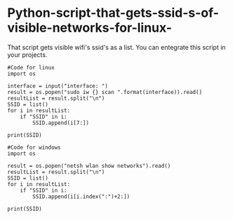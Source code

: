 # Python-script-that-gets-ssid-s-of-visible-networks-for-linux-
That script gets visible wifi's ssid's as a list. You can entegrate this script in your projects.


```
#Code for linux
import os

interface = input("interface: ")
result = os.popen("sudo iw {} scan ".format(interface)).read()
resultList = result.split("\n")
SSID = list()
for i in resultList:
    if "SSID" in i:
        SSID.append(i[7:])
        
print(SSID)
```

```
#Code for windows
import os

result = os.popen("netsh wlan show networks").read()
resultList = result.split("\n")
SSID = list()
for i in resultList:
    if "SSID" in i:
        SSID.append(i[i.index(":")+2:])

print(SSID)
```
